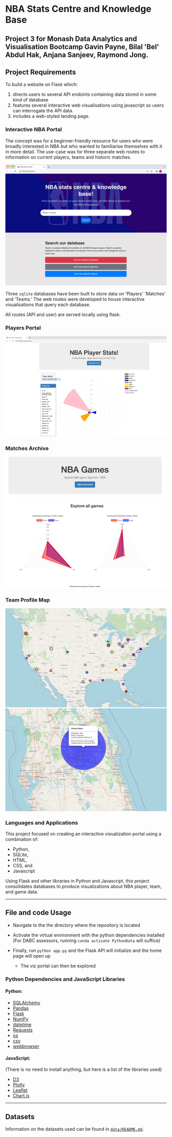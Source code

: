 # NBA Stats Centre and Knowledge Base
Project 3 for Monash Data Analytics and Visualisation Bootcamp
Gavin Payne, Bilal 'Bel' Abdul Hak, Anjana Sanjeev, Raymond Jong.
---
## Project Requirements
To build a website on Flask which:
1. directs users to several API endoints containing data stored in some kind of database
2. features several interactive web visualisations using javascript so users can interrogate the API data.
3. includes a web-styled landing page.

### Interactive NBA Portal
The concept was for a beginner-friendly resource for users who were broadly interested in NBA but who wanted to familiarise themselves with it in more detail.  The use-case was for three separate web routes to information on current players, teams and historic matches.

![NBA homepage](screenshots/homepage.png)

Three ``sqlite`` databases have been built to store data on 'Players' 'Matches' and 'Teams.' The web routes were developed to house interactive visualisations that query each database.

All routes (API and user) are served locally using flask.

### Players Portal
![Players](screenshots/players.png)

### Matches Archive
![Matches](screenshots/matches.png)

### Team Profile Map
![Teams map 1](screenshots/fullmap.png)
![Teams map 2](screenshots/zoommap.png)

### Languages and Applications
This project focused on creating an interactive visualization portal using a combination of:

- Python,
- SQLite, 
- HTML,
- CSS, and
- Javascript

Using Flask and other libraries in Python and Javascript, this project consolidates databases to produce visualizations about NBA player, team, and game data.

---
## File and code Usage

- Navigate to the the directory where the repository is located

- Activate the virtual environment with the python dependencies installed (For DABC assessors, running `conda activate PythonData` will suffice)

- Finally, run `python app.py` and the Flask API will initialize and the home page will open up

    * The viz portal can then be explored


### Python Dependencies and JavaScript Libraries

#### Python:

- [SQLAlchemy](https://www.sqlalchemy.org/)
- [Pandas](https://pandas.pydata.org/)
- [Flask](https://flask.palletsprojects.com/en/2.2.x/)
- [NumPy](https://numpy.org/)
- [datetime](https://docs.python.org/3/library/datetime.html)
- [Requests](https://pypi.org/project/requests/)
- [os](https://docs.python.org/3/library/os.html)
- [csv](https://docs.python.org/3/library/csv.html)
- [webbrowser](https://docs.python.org/3/library/webbrowser.html)

#### JavaScript: 
(There is no need to install anything, but here is a list of the libraries used)

- [D3](https://d3js.org/)
- [Plotly](https://plotly.com/)
- [Leaflet](https://leafletjs.com/)
- [Chart.js](https://www.chartjs.org/)


---
## Datasets

Information on the datasets used can be found in [`data/README.md`](https://github.com/GPN87/nba_statscentre/tree/main/data).




